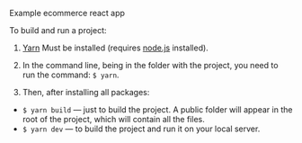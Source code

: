 Example ecommerce react app

To build and run a project:

1. [Yarn](https://yarnpkg.com) Must be installed (requires [node.js](https://nodejs.org) installed).

2. In the command line, being in the folder with the project, you need to run the command: `$ yarn`.

3. Then, after installing all packages:
  - `$ yarn build` — just to build the project. A public folder will appear in the root of the project, which will contain all the files.
  - `$ yarn dev` — to build the project and run it on your local server.
